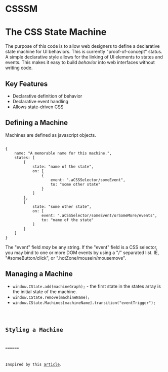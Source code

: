 CSSSM
=====

# The CSS State Machine

The purpose of this code is to allow web designers to define a declarative state machine for UI behaviors. This is currently "proof-of-concept" status. A simple declarative style allows for the linking of UI elements to states and events. This makes it easy to build *behavior* into web interfaces without writing code.

## Key Features

* Declarative definition of behavior
* Declarative event handling
* Allows state-driven CSS

## Defining a Machine
Machines are defined as javascript objects.
<pre><code>
{
	name: "A memorable name for this machine.",
	states: [
		{
			state: "name of the state",
			on: [
				{
					event: ".aCSSSelector/someEvent",
					to: "some other state"
				}
			]
		},
		{
			state: "some other state",
			on: [
				event: ".aCSSSelector/someEvent/orSomeMore/events",
				to: "name of the state"
			]
		}
	]
}
</code></pre>

The "event" field *may* be any string. If the "event" field is a CSS selector, you may bind to one or more DOM events by using a "/" separated list. IE, "#someButton/click", or ".hotZone/mousein/mousemove".

## Managing a Machine

* <code>window.CState.add(machineGraph);</code> - the first state in the states array is the initial state of the machine.
* <code>window.CState.remove(machineName);</code>
* <code>window.CState.Machines[machineName].transition("eventTrigger");

## Styling a Machine


======

Inspired by this [article](http://toddmotto.com/stop-toggling-classes-with-js-use-behaviour-driven-dom-manipulation-with-data-states/).